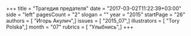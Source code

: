 +++
title = "Трагедия предателя"
date = "2017-03-02T11:22:39+03:00"
side = "left"
pagesCount = "2"
slogan = ""
year = "2015"
startPage = "26"
authors = [ "Игорь Акулич",]
issues = [ "2015_07",]
illustrators = [ "Tory Polska",]
month = "07"
rubrics = [ "Улыбнись",]
+++

